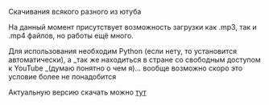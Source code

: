 Скачивания всякого разного из ютуба

На данный момент присутствует возможность загрузки как .mp3, так и .mp4 файлов, но работы ещё много.

Для использования необходим Python (если нету, то установится автоматически), а _так же находиться в стране со свободным доступом к YouTube _(думаю понятно о чем я)... вообще возможно скоро это условие более не понадобится

Актуальную версию скачать можно [тут](https://github.com/Rayness/YouTube-Downloader/releases/tag/v1.1.3-beta)
